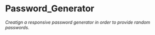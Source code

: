 # Password_Generator
 *Creatign a responsive password generator in order to provide random passwords.*